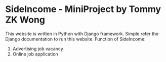 # SideIncome - MiniProject by Tommy ZK Wong
This website is written in Python with Django framework. Simple refer the Django documentation to run this website.
Function of SideIncome:
1. Advertising job vacancy
2. Online job application
